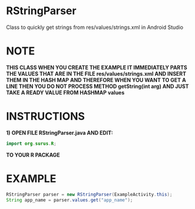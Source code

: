 # RStringParser
Class to quickly get strings from res/values/strings.xml in Android Studio
# NOTE
**THIS CLASS WHEN YOU CREATE THE EXAMPLE IT IMMEDIATELY PARTS THE VALUES THAT ARE IN THE FILE res/values/strings.xml AND INSERT THEM IN THE HASH MAP AND THEREFORE WHEN YOU WANT TO GET A LINE THEN YOU DO NOT PROCESS METHOD getString(int arg) AND JUST TAKE A READY VALUE FROM HASHMAP values**
# INSTRUCTIONS
**1) OPEN FILE RStringParser.java AND EDIT:**
```java
import org.surus.R;
```
**TO YOUR R PACKAGE**
# EXAMPLE
```Java
RStringParser parser = new RStringParser(ExampleActivity.this);
String app_name = parser.values.get("app_name");


```
